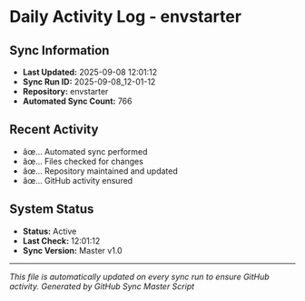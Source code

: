 ﻿# Daily Activity Log - envstarter

## Sync Information
- **Last Updated:** 2025-09-08 12:01:12
- **Sync Run ID:** 2025-09-08_12-01-12
- **Repository:** envstarter
- **Automated Sync Count:** 766

## Recent Activity
- âœ… Automated sync performed
- âœ… Files checked for changes
- âœ… Repository maintained and updated
- âœ… GitHub activity ensured

## System Status
- **Status:** Active
- **Last Check:** 12:01:12
- **Sync Version:** Master v1.0

---
*This file is automatically updated on every sync run to ensure GitHub activity.*
*Generated by GitHub Sync Master Script*
